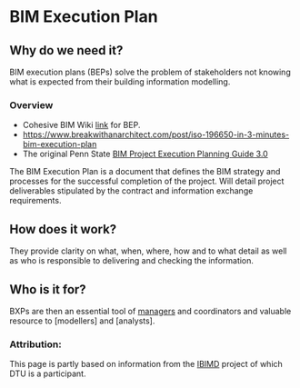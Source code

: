 # BIM Execution Plan

## Why do we need it?
BIM execution plans (BEPs) solve the problem of stakeholders not knowing what is expected from their building information modelling.

### Overview
* Cohesive BIM Wiki [link](https://www.designingbuildings.co.uk/wiki/BIM_execution_plan_BEP) for BEP.
* https://www.breakwithanarchitect.com/post/iso-196650-in-3-minutes-bim-execution-plan
* The original Penn State [BIM Project Execution Planning Guide 3.0](https://psu.pb.unizin.org/bimprojectexecutionplanning/)

The BIM Execution Plan is a document that defines the BIM strategy and processes for the successful completion of the project. Will detail project deliverables stipulated by the contract and information exchange requirements.​

## How does it work?
They provide clarity on what, when, where, how and to what detail as well as who is responsible to delivering and checking the information.

## Who is it for?
BXPs are then an essential tool of [managers] and coordinators and valuable resource to [modellers] and [analysts]. 

### Attribution:
This page is partly based on information from the [IBIMD](https://www.ct.upt.ro/IBIMD/) project of which DTU is a participant.

[managers]: /41934/Roles/Manager
